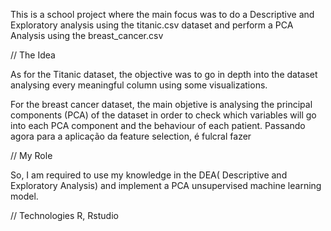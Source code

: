 This is a school project where the main focus was to do a Descriptive and Exploratory analysis using the titanic.csv dataset and perform a PCA Analysis using the breast_cancer.csv 

// The Idea

 As for the Titanic dataset, the objective was to go in depth into the dataset analysing every meaningful column using some visualizations.
 
 For the breast cancer dataset, the main objetive is analysing the principal components (PCA) of the dataset in order to check which variables will go into each PCA component and the behaviour of each patient.  Passando agora para a aplicação da feature selection, é fulcral fazer 


// My Role

So, I am required to use my knowledge in the DEA( Descriptive and Exploratory Analysis) and implement a PCA unsupervised machine learning model.

// Technologies
R, Rstudio
